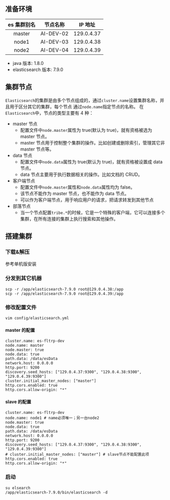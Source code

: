 ## 准备环境

| es 集群别名 | 节点名称  |  IP 地址   |
| :---------: | :-------: | :--------: |
|   master    | AI-DEV-02 | 129.0.4.37 |
|    node1    | AI-DEV-03 | 129.0.4.38 |
|    node2    | AI-DEV-04 | 129.0.4.39 |

- java 版本: 1.8.0
- elasticsearch 版本: 7.9.0

## 集群节点

`Elasticsearch`的集群是由多个节点组成的，通过`cluster.name`设置集群名称，并且用于区分其它的集群，每个节点
通过`node.name`指定节点的名称。
在`Elasticsearch`中，节点的类型主要有 4 种：

- master 节点
  - 配置文件中`node.master`属性为 true(默认为 true)，就有资格被选为 master 节点。
  - master 节点用于控制整个集群的操作。比如创建或删除索引，管理其它非 master 节点等。
- data 节点
  - 配置文件中`node.data`属性为 true(默认为 true)，就有资格被设置成 data 节点。
  - data 节点主要用于执行数据相关的操作。比如文档的 CRUD。
- 客户端节点
  - 配置文件中`node.master`属性和`node.data`属性均为 false。
  - 该节点不能作为 master 节点，也不能作为 data 节点。
  - 可以作为客户端节点，用于响应用户的请求，把请求转发到其他节点
- 部落节点
  - 当一个节点配置`tribe.*`的时候，它是一个特殊的客户端，它可以连接多个集群，在所有连接的集群上执行搜索和其他操作。

## 搭建集群

### 下载&解压

参考单机版安装

### 分发到其它机器

```shell script
scp -r /app/elasticsearch-7.9.0 root@129.0.4.38:/app
scp -r /app/elasticsearch-7.9.0 root@129.0.4.39:/app
```

### 修改配置文件

```shell script
vim config/elasticsearch.yml
```

#### master 的配置

```shell script
cluster.name: es-fltrp-dev
node.name: master
node.master: true
node.data: true
path.data: /data/esData
network.host: 0.0.0.0
http.port: 9200
discovery.seed_hosts: ["129.0.4.37:9300", "129.0.4.38:9300", "129.0.4.39:9300"]
cluster.initial_master_nodes: ["master"]
http.cors.enabled: true
http.cors.allow-origin: "*"
```

#### slave 的配置

```shell script
cluster.name: es-fltrp-dev
node.name: node1 # name必须唯一；另一台node2
node.master: true
node.data: true
path.data: /data/esData
network.host: 0.0.0.0
http.port: 9200
discovery.seed_hosts: ["129.0.4.37:9300", "129.0.4.38:9300", "129.0.4.39:9300"]
# cluster.initial_master_nodes: ["master"] # slave节点不能配置此项
http.cors.enabled: true
http.cors.allow-origin: "*"
```

### 启动

```shell script
su elsearch
/app/elasticsearch-7.9.0/bin/elasticsearch -d
```
